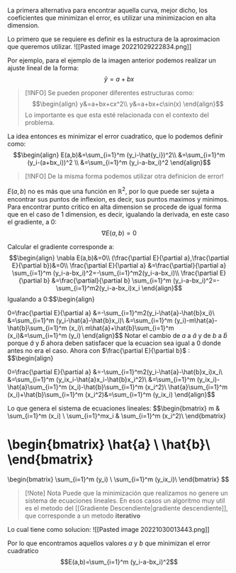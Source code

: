 
La primera alternativa para encontrar aquella curva, mejor dicho, los coeficientes que minimizan el error, es utilizar una minimizacion en alta dimension.

Lo primero que se requiere es definir es la estructura de la aproximacion que queremos utilizar.
![[Pasted image 20221029222834.png]]

Por ejemplo, para el ejemplo de la imagen anterior podemos realizar un ajuste lineal de la forma:$$\hat{y}=a+bx$$
>[!INFO] Se pueden proponer diferentes estructuras como:
>$$\begin{align}
>y&=a+bx+cx^2\\
>y&=a+bx+c\sin(x)
>\end{align}$$
>Lo importante es que esta esté relacionada con el contexto del problema.

La idea entonces es minimizar el error cuadratico, que lo podemos definir como:$$\begin{align}
E(a,b)&=\sum_{i=1}^m (y_i-\hat{y_i})^2\\
&=\sum_{i=1}^m (y_i-(a+bx_i))^2 \\
&=\sum_{i=1}^m (y_i-a-bx_i)^2
\end{align}$$
>[!INFO] De la misma forma podemos utilizar otra definicion de error!

$E(a,b)$ no es más que una función en $\mathbb{R}^2$, por lo que puede ser sujeta a encontrar sus puntos de inflexion, es decir, sus puntos maximos y minimos.
Para encontrar punto critico en alta dimension se procede de igual forma que en el caso de 1 dimension, es decir, igualando la derivada, en este caso el gradiente, a 0:$$\nabla E(a,b)=0$$


Calcular el gradiente corresponde a:$$\begin{align}
\nabla E(a,b)&=0\\
(\frac{\partial E}{\partial a},\frac{\partial E}{\partial b})&=0\\
\frac{\partial E}{\partial a} &=\frac{\partial}{\partial a} \sum_{i=1}^m (y_i-a-bx_i)^2=-\sum_{i=1}^m2(y_i-a-bx_i)\\
\frac{\partial E}{\partial b} &=\frac{\partial}{\partial b} \sum_{i=1}^m (y_i-a-bx_i)^2=-\sum_{i=1}^m2(y_i-a-bx_i)x_i
\end{align}$$
Igualando a 0:$$\begin{align}

0=\frac{\partial E}{\partial a} &=-\sum_{i=1}^m2(y_i-\hat{a}-\hat{b}x_i)\\
&=\sum_{i=1}^m (y_i-\hat{a}-\hat{b}x_i)\\
&=\sum_{i=1}^m (y_i)-m\hat{a}-\hat{b}\sum_{i=1}^m (x_i)\\
m\hat{a}+\hat{b}\sum_{i=1}^m (x_i)&=\sum_{i=1}^m (y_i)
\end{align}$$
Notar el cambio de $a$ a $\hat{a}$ y de $b$ a $\hat{b}$ porque $\hat{a}$ y $\hat{b}$ ahora deben satisfacer que la ecuacion sea igual a 0 donde antes no era el caso.
Ahora con $\frac{\partial E}{\partial b}$ :
$$\begin{align}

0=\frac{\partial E}{\partial a} &=-\sum_{i=1}^m2(y_i-\hat{a}-\hat{b}x_i)x_i\\
&=\sum_{i=1}^m (y_ix_i-\hat{a}x_i-\hat{b}x_i^2)\\
&=\sum_{i=1}^m (y_ix_i)-\hat{a}\sum_{i=1}^m (x_i)-\hat{b}\sum_{i=1}^m (x_i^2)\\
\hat{a}\sum_{i=1}^m (x_i)+\hat{b}\sum_{i=1}^m (x_i^2)&=\sum_{i=1}^m (y_ix_i)
\end{align}$$



Lo que genera el sistema de ecuaciones lineales:
$$\begin{bmatrix}
m & \sum_{i=1}^m (x_i) \\
\sum_{i=1}^mx_i & \sum_{i=1}^m (x_i^2)\\
\end{bmatrix}

\begin{bmatrix}
\hat{a} \\
\hat{b}\\
\end{bmatrix}
=

\begin{bmatrix}
\sum_{i=1}^m (y_i) \\
\sum_{i=1}^m (y_ix_i)\\
\end{bmatrix}
$$
>[!Note] Nota
>Puede que la minimización que realizamos no genere un sistema de ecuaciones lineales.
>En esos casos un algoritmo muy util es el metodo del [[Gradiente Descendiente|gradiente descendiente]], que corresponde a un metodo **iterativo**

Lo cual tiene como solucion:
![[Pasted image 20221030013443.png]]

Por lo que encontramos aquellos valores $a$ y $b$ que minimizan el error cuadratico $$E(a,b)=\sum_{i=1}^m (y_i-a-bx_i)^2$$


